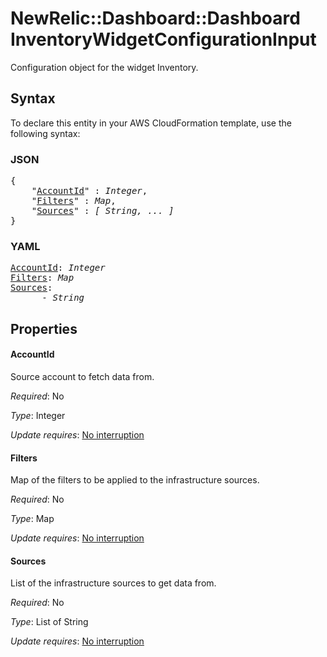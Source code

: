 # NewRelic::Dashboard::Dashboard InventoryWidgetConfigurationInput

Configuration object for the widget Inventory.

## Syntax

To declare this entity in your AWS CloudFormation template, use the following syntax:

### JSON

<pre>
{
    "<a href="#accountid" title="AccountId">AccountId</a>" : <i>Integer</i>,
    "<a href="#filters" title="Filters">Filters</a>" : <i>Map</i>,
    "<a href="#sources" title="Sources">Sources</a>" : <i>[ String, ... ]</i>
}
</pre>

### YAML

<pre>
<a href="#accountid" title="AccountId">AccountId</a>: <i>Integer</i>
<a href="#filters" title="Filters">Filters</a>: <i>Map</i>
<a href="#sources" title="Sources">Sources</a>: <i>
      - String</i>
</pre>

## Properties

#### AccountId

Source account to fetch data from.

_Required_: No

_Type_: Integer

_Update requires_: [No interruption](https://docs.aws.amazon.com/AWSCloudFormation/latest/UserGuide/using-cfn-updating-stacks-update-behaviors.html#update-no-interrupt)

#### Filters

Map of the filters to be applied to the infrastructure sources.

_Required_: No

_Type_: Map

_Update requires_: [No interruption](https://docs.aws.amazon.com/AWSCloudFormation/latest/UserGuide/using-cfn-updating-stacks-update-behaviors.html#update-no-interrupt)

#### Sources

List of the infrastructure sources to get data from.

_Required_: No

_Type_: List of String

_Update requires_: [No interruption](https://docs.aws.amazon.com/AWSCloudFormation/latest/UserGuide/using-cfn-updating-stacks-update-behaviors.html#update-no-interrupt)

